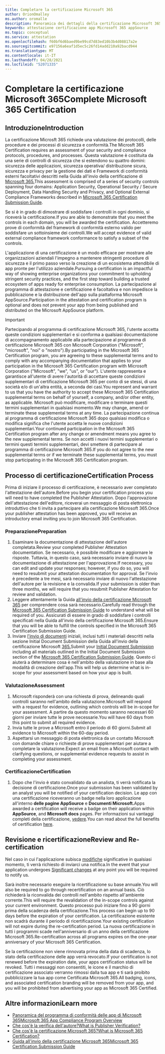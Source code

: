 ```yaml
---
title: Completare la certificazione Microsoft 365
author: OrionOmalley
ms.author: oromalle
description: Panoramica dei dettagli della certificazione Microsoft 365
keywords: attestazione certificazione app Microsoft 365 appSource
ms.topic: conceptual
ms.service: attestation
ms.openlocfilehash: f60bf6d6baed9be99cd7d83ed10b3b4d08817a2e
ms.sourcegitcommit: e97156a6eaf1d5ec5c26fd14add210a92bacd944
ms.translationtype: MT
ms.contentlocale: it-IT
ms.lasthandoff: 04/28/2021
ms.locfileid: "52071335"
---
```

# <a name="complete-microsoft-365-certification"></a><span data-ttu-id="d18b5-104">Completare la certificazione Microsoft 365</span><span class="sxs-lookup"><span data-stu-id="d18b5-104">Complete Microsoft 365 Certification</span></span>

## <a name="introduction"></a><span data-ttu-id="d18b5-105">Introduzione</span><span class="sxs-lookup"><span data-stu-id="d18b5-105">Introduction</span></span>

<span data-ttu-id="d18b5-106">La certificazione Microsft 365 richiede una valutazione dei protocolli, delle procedure e dei processi di sicurezza e conformità.</span><span class="sxs-lookup"><span data-stu-id="d18b5-106">The Microsft 365 Certification requires an assessment of your security and compliance protocols, procedures, and processes.</span></span> <span data-ttu-id="d18b5-107">Questa valutazione è costituita da una serie di controlli di sicurezza che si estendono su quattro domini: sicurezza delle applicazioni, sicurezza operativa/ distribuzione sicura, sicurezza e privacy per la gestione dei dati e Framework di conformità esterni facoltativi descritti nella Guida all'invio della certificazione di [Microsoft 365.](https://docs.microsoft.com/microsoft-365-app-certification/docs/certification-submission-guide)</span><span class="sxs-lookup"><span data-stu-id="d18b5-107">This assessment is comprised of a series of security controls spanning four domains: Application Security, Operational Security / Secure Deployment, Data Handling Security and Privacy, and Optional External Compliance Frameworks described in [Microsoft 365 Certification Submission Guide](https://docs.microsoft.com/microsoft-365-app-certification/docs/certification-submission-guide).</span></span>

<span data-ttu-id="d18b5-108">Se si è in grado di dimostrare di soddisfare i controlli in ogni dominio, si riceverà la certificazione.</span><span class="sxs-lookup"><span data-stu-id="d18b5-108">If you are able to demonstrate that you meet the controls in each domain, you will be awarded the certification.</span></span> <span data-ttu-id="d18b5-109">Accetteremo prove di conformità del framework di conformità esterno valido per soddisfare un sottoinsieme dei controlli.</span><span class="sxs-lookup"><span data-stu-id="d18b5-109">We will accept evidence of valid external compliance framework conformance to satisfy a subset of the controls.</span></span> 

<span data-ttu-id="d18b5-110">L'applicazione di una certificazione è un modo efficace per mostrare alle organizzazioni aziendali l'impegno a mantenere stringenti procedure di sicurezza e il primo passo verso la creazione di un ecosistema attendibile di app pronte per l'utilizzo aziendale.</span><span class="sxs-lookup"><span data-stu-id="d18b5-110">Pursuing a certification is an impactful way of showing enterprise organizations your commitment to upholding stringent security practices, and the first step toward building a trusted ecosystem of apps ready for enterprise consumption.</span></span> <span data-ttu-id="d18b5-111">La partecipazione al programma di attestazione e certificazione è facoltativa e non impedisce la pubblicazione e la distribuzione dell'app sulla piattaforma Microsoft AppSource.</span><span class="sxs-lookup"><span data-stu-id="d18b5-111">Participation in the attestation and certification program is optional and does not prevent your app from being published and distributed on the Microsoft AppSource platform.</span></span>

> [!IMPORTANT]
> <span data-ttu-id="d18b5-112">Partecipando al programma di certificazione Microsoft 365, l'utente accetta queste condizioni supplementari e si conforma a qualsiasi documentazione di accompagnamento applicabile alla partecipazione al programma di certificazione Microsoft 365 con Microsoft Corporation ("Microsoft", "microsoft", "noi" o "nostro").</span><span class="sxs-lookup"><span data-stu-id="d18b5-112">By participating in the Microsoft 365 Certification  program, you are agreeing to these supplemental terms and to comply with any accompanying documentation that applies to your participation in the Microsoft 365 Certification program with Microsoft Corporation ("Microsoft", "we", "us",  or "our").</span></span> <span data-ttu-id="d18b5-113">L'utente rappresenta e garantisce all'utente di avere l'autorità di accettare queste condizioni supplementari di certificazione Microsoft 365 per conto di se stessi, di una società e/o di un'altra entità, a seconda dei casi.</span><span class="sxs-lookup"><span data-stu-id="d18b5-113">You represent and warrant to us that you have the authority to accept these Microsoft 365 Certification supplemental terms on behalf of yourself, a company, and/or other entity, as applicable.</span></span> <span data-ttu-id="d18b5-114">Microsoft può modificare, modificare o terminare questi termini supplementari in qualsiasi momento.</span><span class="sxs-lookup"><span data-stu-id="d18b5-114">We may change, amend or terminate these supplemental terms at any time.</span></span> <span data-ttu-id="d18b5-115">La partecipazione continua al programma di certificazione Microsoft 365 dopo qualsiasi modifica o modifica significa che l'utente accetta le nuove condizioni supplementari.</span><span class="sxs-lookup"><span data-stu-id="d18b5-115">Your continued participation in the Microsoft 365 Certification program after any change or amendment means you agree to the new supplemental terms.</span></span> <span data-ttu-id="d18b5-116">Se non accetti i nuovi termini supplementari o termini questi termini supplementari, devi smettere di partecipare al programma di certificazione Microsoft 365.</span><span class="sxs-lookup"><span data-stu-id="d18b5-116">If you do not agree to the new supplemental terms or if we terminate these supplemental terms, you must stop participating in the Microsoft 365 Certification program.</span></span>

## <a name="certification-process"></a><span data-ttu-id="d18b5-117">Processo di certificazione</span><span class="sxs-lookup"><span data-stu-id="d18b5-117">Certification Process</span></span>

<span data-ttu-id="d18b5-118">Prima di iniziare il processo di certificazione, è necessario aver completato l'attestazione dell'autore.</span><span class="sxs-lookup"><span data-stu-id="d18b5-118">Before you begin your certification process you will need to have completed the Publisher Attestation.</span></span> <span data-ttu-id="d18b5-119">Dopo l'approvazione dell'attestazione dell'editore, riceverai un messaggio di posta elettronica introduttivo che ti invita a partecipare alla certificazione Microsoft 365.</span><span class="sxs-lookup"><span data-stu-id="d18b5-119">Once your publisher attestation has been approved, you will receive an introductory email inviting you to join Microsoft 365 Certification.</span></span>

### <a name="preparation"></a><span data-ttu-id="d18b5-120">Preparazione</span><span class="sxs-lookup"><span data-stu-id="d18b5-120">Preparation</span></span>
1. <span data-ttu-id="d18b5-121">Esaminare la documentazione di attestazione dell'autore completata.</span><span class="sxs-lookup"><span data-stu-id="d18b5-121">Review your completed Publisher Attestation documentation.</span></span> <span data-ttu-id="d18b5-122">Se necessario, è possibile modificare e aggiornare le risposte. Tuttavia, in questo caso, sarà necessario inviare di nuovo la documentazione di attestazione per l'approvazione.</span><span class="sxs-lookup"><span data-stu-id="d18b5-122">If necessary, you can edit and update your responses; however, if you do so, you will need to resubmit your attestation documentation for approval.</span></span> <span data-ttu-id="d18b5-123">Se l'invio è precedente a tre mesi, sarà necessario inviare di nuovo l'attestazione dell'autore per la revisione e la convalida.</span><span class="sxs-lookup"><span data-stu-id="d18b5-123">If your submission is older than three months, we will require that you resubmit Publisher Attestation for review and validation.</span></span> 
1. <span data-ttu-id="d18b5-124">Leggere attentamente la Guida [all'invio della certificazione Microsoft 365](https://docs.microsoft.com/microsoft-365-app-certification/docs/certification-submission-guide) per comprendere cosa sarà necessario.</span><span class="sxs-lookup"><span data-stu-id="d18b5-124">Carefully read through the [Microsoft 365 Certification Submission Guide](https://docs.microsoft.com/microsoft-365-app-certification/docs/certification-submission-guide) to understand what will be required of you.</span></span> <span data-ttu-id="d18b5-125">Assicurati di essere in grado di soddisfare i controlli specificati nella Guida all'invio della certificazione Microsoft 365.</span><span class="sxs-lookup"><span data-stu-id="d18b5-125">Ensure that you will be able to fulfill the controls specified in the Microsoft 365 Certification Submission Guide.</span></span>
1. <span data-ttu-id="d18b5-126">Inviare [l'invio di documenti](https://docs.microsoft.com/microsoft-365-app-certification/docs/certification-submission-guide#initial-document-submission) iniziali, inclusi tutti i materiali descritti nella sezione Initial Document Submission della Guida all'invio della certificazione Microsoft [365.](https://docs.microsoft.com/microsoft-365-app-certification/docs/certification-submission-guide)</span><span class="sxs-lookup"><span data-stu-id="d18b5-126">Submit your [Initial Document Submission](https://docs.microsoft.com/microsoft-365-app-certification/docs/certification-submission-guide#initial-document-submission) including all materials outlined in the Initial Document Submission section of the [Microsoft 365 Certification Submission Guide](https://docs.microsoft.com/microsoft-365-app-certification/docs/certification-submission-guide).</span></span> <span data-ttu-id="d18b5-127">Questo ci aiuterà a determinare cosa è nell'ambito della valutazione in base alla modalità di creazione dell'app.</span><span class="sxs-lookup"><span data-stu-id="d18b5-127">This will help us determine what is in-scope for your assessment based on how your app is built.</span></span>

### <a name="assessment"></a><span data-ttu-id="d18b5-128">Valutazione</span><span class="sxs-lookup"><span data-stu-id="d18b5-128">Assessment</span></span>
1. <span data-ttu-id="d18b5-129">Microsoft risponderà con una richiesta di prova, delineando quali controlli saranno nell'ambito della valutazione.</span><span class="sxs-lookup"><span data-stu-id="d18b5-129">Microsoft will respond with a request for evidence, outlining which controls will be in-scope for your assessment.</span></span> <span data-ttu-id="d18b5-130">A partire da questo momento saranno necessari 60 giorni per inviare tutte le prove necessarie.</span><span class="sxs-lookup"><span data-stu-id="d18b5-130">You will have 60 days from this point to submit all required evidence.</span></span>
1. <span data-ttu-id="d18b5-131">Invia tutte le prove a Microsoft entro il periodo di 60 giorni.</span><span class="sxs-lookup"><span data-stu-id="d18b5-131">Submit all evidence to Microsoft within the 60-day period.</span></span>
1. <span data-ttu-id="d18b5-132">Aspettarsi un messaggio di posta elettronica da un contatto Microsoft con domande chiare o richieste di prove supplementari per aiutare a completare la valutazione.</span><span class="sxs-lookup"><span data-stu-id="d18b5-132">Expect an email from a Microsoft contact with clarifying questions, or supplemental evidence requests to assist in completing your assessment.</span></span>

### <a name="certification"></a><span data-ttu-id="d18b5-133">Certificazione</span><span class="sxs-lookup"><span data-stu-id="d18b5-133">Certification</span></span>
1. <span data-ttu-id="d18b5-134">Dopo che l'invio è stato convalidato da un analista, ti verrà notificata la decisione di certificazione.</span><span class="sxs-lookup"><span data-stu-id="d18b5-134">Once your submission has been validated by an analyst you will be notified of your certification decision.</span></span> <span data-ttu-id="d18b5-135">Le app con una certificazione riceveranno un badge nella loro applicazione all'interno **delle pagine AppSource** e **Documenti Microsoft.**</span><span class="sxs-lookup"><span data-stu-id="d18b5-135">Apps awarded a certification will receive a badge on their application within **AppSource**, and **Microsoft docs** pages.</span></span> <span data-ttu-id="d18b5-136">Per informazioni sui vantaggi completi della certificazione, [vedere](https://docs.microsoft.com/microsoft-365-app-certification/docs/enterprise-app-certification-guide#program-benefits).</span><span class="sxs-lookup"><span data-stu-id="d18b5-136">You can read about the full benefits of certification [here](https://docs.microsoft.com/microsoft-365-app-certification/docs/enterprise-app-certification-guide#program-benefits).</span></span>

## <a name="review-and-re-certification"></a><span data-ttu-id="d18b5-137">Revisione e ricertificazione</span><span class="sxs-lookup"><span data-stu-id="d18b5-137">Review and Re-certification</span></span>
<span data-ttu-id="d18b5-138">Nel caso in cui l'applicazione subisca [modifiche](https://docs.microsoft.com/microsoft-365-app-certification/docs/certification-submission-guide#significant-changes) significative in qualsiasi momento, ti verrà richiesto di inviarci una notifica.</span><span class="sxs-lookup"><span data-stu-id="d18b5-138">In the event that your application undergoes [Significant changes](https://docs.microsoft.com/microsoft-365-app-certification/docs/certification-submission-guide#significant-changes) at any point you will be required to notify us.</span></span>

<span data-ttu-id="d18b5-139">Sarà inoltre necessario eseguire la ricertificazione su base annuale.</span><span class="sxs-lookup"><span data-stu-id="d18b5-139">You will also be required to go through recertification on an annual basis.</span></span> <span data-ttu-id="d18b5-140">Ciò richiederà la riconvalida dei controlli nell'ambito rispetto all'ambiente corrente.</span><span class="sxs-lookup"><span data-stu-id="d18b5-140">This will require the revalidation of the in-scope controls against your current environment.</span></span> <span data-ttu-id="d18b5-141">Questo processo può iniziare fino a 90 giorni prima della scadenza della certificazione.</span><span class="sxs-lookup"><span data-stu-id="d18b5-141">This process can begin up to 90 days before the expiration of your certification.</span></span> <span data-ttu-id="d18b5-142">La certificazione esistente non scadrà durante il periodo di ricertificazione.</span><span class="sxs-lookup"><span data-stu-id="d18b5-142">Your existing certification will not expire during the re-certification period.</span></span> <span data-ttu-id="d18b5-143">La nuova certificazione in tutti i programmi scade nell'anniversario di un anno della certificazione Microsoft 365.</span><span class="sxs-lookup"><span data-stu-id="d18b5-143">Re-certification across all programs expires on the one-year anniversary of your Microsoft 365 Certification.</span></span>

<span data-ttu-id="d18b5-144">Se la certificazione non viene rinnovata prima della data di scadenza, lo stato della certificazione delle app verrà revocato.</span><span class="sxs-lookup"><span data-stu-id="d18b5-144">If your certification is not renewed before the expiration date, your apps certification status will be revoked.</span></span> <span data-ttu-id="d18b5-145">Tutti i messaggi non consentiti, le icone e il marchio di certificazione associato verranno rimossi dalla tua app e ti sarà proibito pubblicizzare la tua app come Certificata Microsoft 365.</span><span class="sxs-lookup"><span data-stu-id="d18b5-145">All badging, icons, and associated certification branding will be removed from your app, and you will be prohibited from advertising your app as Microsoft 365 Certified.</span></span>



## <a name="learn-more"></a><span data-ttu-id="d18b5-146">Altre informazioni</span><span class="sxs-lookup"><span data-stu-id="d18b5-146">Learn more</span></span>

* [<span data-ttu-id="d18b5-147">Panoramica del programma di conformità delle app di Microsoft 365</span><span class="sxs-lookup"><span data-stu-id="d18b5-147">Microsoft 365 App Compliance Program Overview</span></span>](~/overview.md)  
* [<span data-ttu-id="d18b5-148">Che cos'è la verifica dell'autore?</span><span class="sxs-lookup"><span data-stu-id="d18b5-148">What is Publisher Verification?</span></span>](https://docs.microsoft.com/azure/active-directory/develop/publisher-verification-overview)
* [<span data-ttu-id="d18b5-149">Che cos'è la certificazione Microsoft 365?</span><span class="sxs-lookup"><span data-stu-id="d18b5-149">What is Microsoft 365 Certification?</span></span>](~/docs/enterprise-app-certification-guide.md)  
* [<span data-ttu-id="d18b5-150">Guida all'invio della certificazione Microsoft 365</span><span class="sxs-lookup"><span data-stu-id="d18b5-150">Microsoft 365 Certification Submission Guide</span></span>](~/docs/certification-submission-guide.md)
